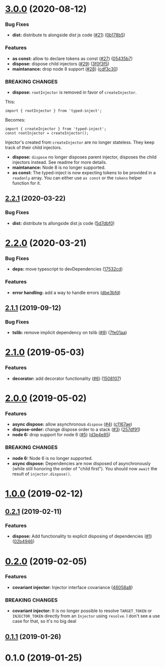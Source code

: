 # [3.0.0](https://github.com/nicojs/typed-inject/compare/v2.2.0...v3.0.0) (2020-08-12)


### Bug Fixes

* **dist:** distribute ts alongside dist js code ([#21](https://github.com/nicojs/typed-inject/issues/21)) ([0b178b5](https://github.com/nicojs/typed-inject/commit/0b178b5f8fa919a421e96d22f30e28ab179a2417))


### Features

* **as const:** allow to declare tokens as const ([#27](https://github.com/nicojs/typed-inject/issues/27)) ([05435b7](https://github.com/nicojs/typed-inject/commit/05435b7c5018d30a0df7a8f06948284cd678262b))
* **dispose:** dispose child injectors ([#29](https://github.com/nicojs/typed-inject/issues/29)) ([3f0f3f5](https://github.com/nicojs/typed-inject/commit/3f0f3f58f990a2f68e9545c5c0f0ba7b2c3a50b7))
* **maintanance:** drop node 8 support ([#28](https://github.com/nicojs/typed-inject/issues/28)) ([cdf3c30](https://github.com/nicojs/typed-inject/commit/cdf3c3046fd320d63be3e950d15d31b83d2679ec))


### BREAKING CHANGES

* **dispose:** `rootInjector` is removed in favor of `createInjector`.

This:

```
import { rootInjector } from 'typed-inject';
```

Becomes:

```
import { createInjector } from 'typed-inject';
const rootInjector = createInjector();
```

Injector's created from `createInjector` are no longer stateless. They
keep track of their child injectors.
* **dispose:** `dispose` no longer disposes parent injector, disposes
the child injectors instead. See readme for more details.
* **maintanance:** Node 8 is no longer supported.
* **as const:** The typed-inject is now expecting tokens to be provided in a `readonly` array. You can either use `as const` or the `tokens` helper function for it.



## [2.2.1](https://github.com/nicojs/typed-inject/compare/v2.2.0...v2.2.1) (2020-03-22)


### Bug Fixes

* **dist:** distribute ts allongside dist js code ([5d7dbf0](https://github.com/nicojs/typed-inject/commit/5d7dbf08ee79a2e1d732d0d3883a160a7e901465))



# [2.2.0](https://github.com/nicojs/typed-inject/compare/v2.1.1...v2.2.0) (2020-03-21)


### Bug Fixes

* **deps:** move typescript to devDependencies ([17532cd](https://github.com/nicojs/typed-inject/commit/17532cd465a282919075a1e2e0d7361fb0122408))


### Features

* **error handling:** add a way to handle errors ([dbe3bfd](https://github.com/nicojs/typed-inject/commit/dbe3bfde8b63c6bcb7053dfe12c2bed2b49f53dd))



## [2.1.1](https://github.com/nicojs/typed-inject/compare/v2.1.0...v2.1.1) (2019-09-12)


### Bug Fixes

* **tslib:** remove implicit dependency on tslib ([#8](https://github.com/nicojs/typed-inject/issues/8)) ([7fe01aa](https://github.com/nicojs/typed-inject/commit/7fe01aa))



# [2.1.0](https://github.com/nicojs/typed-inject/compare/v2.0.0...v2.1.0) (2019-05-03)


### Features

* **decorator:** add decorator functionality ([#6](https://github.com/nicojs/typed-inject/issues/6)) ([1508107](https://github.com/nicojs/typed-inject/commit/1508107))



# [2.0.0](https://github.com/nicojs/typed-inject/compare/v1.0.0...v2.0.0) (2019-05-02)


### Features

* **async dispose:** allow asynchronous `dispose` ([#4](https://github.com/nicojs/typed-inject/issues/4)) ([c1167ae](https://github.com/nicojs/typed-inject/commit/c1167ae))
* **dispose-order:** change dispose order to a stack ([#3](https://github.com/nicojs/typed-inject/issues/3)) ([257df91](https://github.com/nicojs/typed-inject/commit/257df91))
* **node 6:** drop support for node 6 ([#5](https://github.com/nicojs/typed-inject/issues/5)) ([d3e4e85](https://github.com/nicojs/typed-inject/commit/d3e4e85))


### BREAKING CHANGES

* **node 6:** Node 6 is no longer supported.
* **async dispose:** Dependencies are now disposed of asynchronously (while still honoring the order of "child first"). You should now `await` the result of `injector.dispose()`.



# [1.0.0](https://github.com/nicojs/typed-inject/compare/v0.2.1...v1.0.0) (2019-02-12)



## [0.2.1](https://github.com/nicojs/typed-inject/compare/v0.2.0...v0.2.1) (2019-02-11)


### Features

* **dispose:** Add functionality to explicit disposing of dependencies ([#1](https://github.com/nicojs/typed-inject/issues/1)) ([02b4946](https://github.com/nicojs/typed-inject/commit/02b4946))



# [0.2.0](https://github.com/nicojs/typed-inject/compare/v0.1.1...v0.2.0) (2019-02-05)


### Features

* **covariant injector:** Injector interface covariance ([46058a8](https://github.com/nicojs/typed-inject/commit/46058a8))


### BREAKING CHANGES

* **covariant injector:** It is no longer possible to resolve
`TARGET_TOKEN` or `INJECTOR_TOKEN` directly from an
 `Injector` using `resolve`. I don't see a use case for that,
so it's no big deal



## [0.1.1](https://github.com/nicojs/typed-inject/compare/v0.1.0...v0.1.1) (2019-01-26)



# 0.1.0 (2019-01-25)



